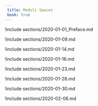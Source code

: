 ```yaml
---
 title: Moduli Spaces
 book: true
---
```



!include sections/2020-01-01_Preface.md

!include sections/2020-01-09.md

!include sections/2020-01-14.md

!include sections/2020-01-16.md

!include sections/2020-01-23.md

!include sections/2020-01-28.md

!include sections/2020-01-30.md

!include sections/2020-02-06.md

<!--!include sections/2020-02-18.md-->

<!--!include sections/2020-02-25.md-->

<!--!include sections/2020-02-27.md-->


